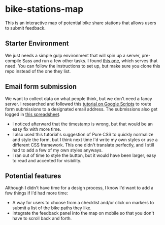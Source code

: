 # bike-stations-map
This is an interactive map of potential bike share stations that allows users to submit feedback.

## Starter Environment
We just needs a simple gulp environment that will spin up a server, pre-compile Sass and run a few other tasks. I found [this one](https://github.com/una/gulp-starter-env
), which serves that need. You can follow the instructions to set up, but make sure you clone this repo instead of the one they list.

## Email form submission
We want to collect data on what people think, but we don't need a fancy server. I researched and followed this [tutorial on Google Scripts](https://github.com/dwyl/learn-to-send-email-via-google-script-html-no-server
) to route form submissions to a designated email address. The submissions also get logged in [this spreadsheet](https://docs.google.com/spreadsheets/d/1JMICpFkrbPD09BMSx19zjDElKsM6BMoPY-hYQ1ZaACw/edit?usp=sharing).

- I noticed afterward that the timestamp is wrong, but that would be an easy fix with more time.
- I also used this tutorial's suggestion of Pure CSS to quickly normalize and style the form, but I think next time I'd write my own styles or use a different CSS framework. This one didn't translate perfectly, and I still had to add a few of my own styles anyways.
- I ran out of time to style the button, but it would have been larger, easy to read and accented for visibility.

## Potential features
Although I didn't have time for a design process, I know I'd want to add a few things if I'd had more time:

- A way for users to choose from a checklist and/or click on markers to submit a list of the bike paths they like.
- Integrate the feedback panel into the map on mobile so that you don't have to scroll back and forth.
